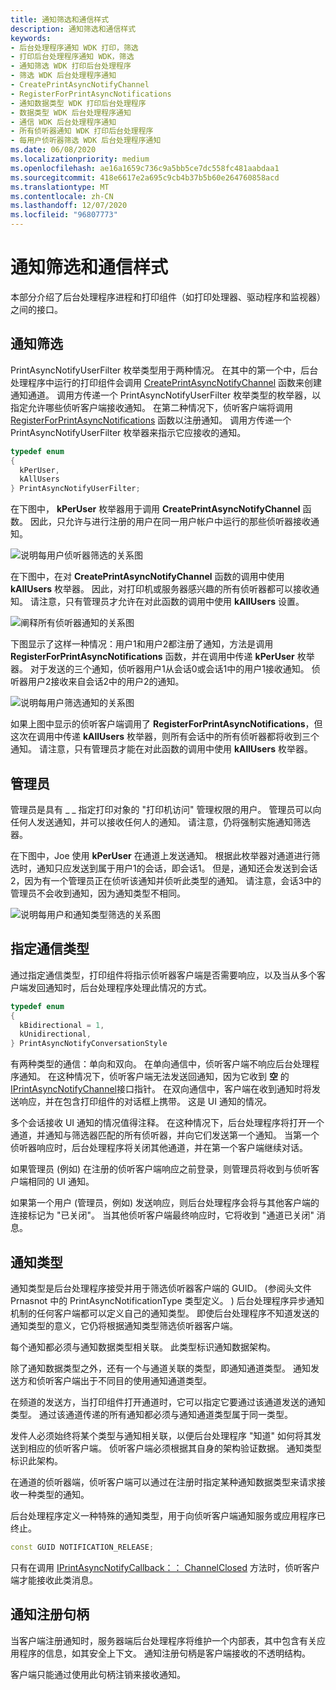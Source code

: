 ```yaml
---
title: 通知筛选和通信样式
description: 通知筛选和通信样式
keywords:
- 后台处理程序通知 WDK 打印，筛选
- 打印后台处理程序通知 WDK，筛选
- 通知筛选 WDK 打印后台处理程序
- 筛选 WDK 后台处理程序通知
- CreatePrintAsyncNotifyChannel
- RegisterForPrintAsyncNotifications
- 通知数据类型 WDK 打印后台处理程序
- 数据类型 WDK 后台处理程序通知
- 通信 WDK 后台处理程序通知
- 所有侦听器通知 WDK 打印后台处理程序
- 每用户侦听器筛选 WDK 后台处理程序通知
ms.date: 06/08/2020
ms.localizationpriority: medium
ms.openlocfilehash: ae16a1659c736c9a5bb5ce7dc558fc481aabdaa1
ms.sourcegitcommit: 418e6617e2a695c9cb4b37b5b60e264760858acd
ms.translationtype: MT
ms.contentlocale: zh-CN
ms.lasthandoff: 12/07/2020
ms.locfileid: "96807773"
---
```

# <a name="notification-filtering-and-communication-styles"></a>通知筛选和通信样式

本部分介绍了后台处理程序进程和打印组件（如打印处理器、驱动程序和监视器）之间的接口。

## <a name="notification-filtering"></a>通知筛选

PrintAsyncNotifyUserFilter 枚举类型用于两种情况。 在其中的第一个中，后台处理程序中运行的打印组件会调用 [CreatePrintAsyncNotifyChannel](/windows/win32/api/prnasnot/nf-prnasnot-createprintasyncnotifychannel) 函数来创建通知通道。 调用方传递一个 PrintAsyncNotifyUserFilter 枚举类型的枚举器，以指定允许哪些侦听客户端接收通知。 在第二种情况下，侦听客户端将调用 [RegisterForPrintAsyncNotifications](/windows/win32/api/prnasnot/nf-prnasnot-registerforprintasyncnotifications) 函数以注册通知。 调用方传递一个 PrintAsyncNotifyUserFilter 枚举器来指示它应接收的通知。

```cpp
typedef enum
{
  kPerUser,
  kAllUsers
} PrintAsyncNotifyUserFilter;
```

在下图中， **kPerUser** 枚举器用于调用 **CreatePrintAsyncNotifyChannel** 函数。 因此，只允许与进行注册的用户在同一用户帐户中运行的那些侦听器接收通知。

![说明每用户侦听器筛选的关系图](images/notifyfilt1.gif)

在下图中，在对 **CreatePrintAsyncNotifyChannel** 函数的调用中使用 **kAllUsers** 枚举器。 因此，对打印机或服务器感兴趣的所有侦听器都可以接收通知。 请注意，只有管理员才允许在对此函数的调用中使用 **kAllUsers** 设置。

![阐释所有侦听器通知的关系图](images/notifyfilt2.gif)

下图显示了这样一种情况：用户1和用户2都注册了通知，方法是调用 **RegisterForPrintAsyncNotifications** 函数，并在调用中传递 **kPerUser** 枚举器。 对于发送的三个通知，侦听器用户1从会话0或会话1中的用户1接收通知。 侦听器用户2接收来自会话2中的用户2的通知。

![说明每用户筛选通知的关系图](images/notifyfilt3.gif)

如果上图中显示的侦听客户端调用了 **RegisterForPrintAsyncNotifications**，但这次在调用中传递 **kAllUsers** 枚举器，则所有会话中的所有侦听器都将收到三个通知。 请注意，只有管理员才能在对此函数的调用中使用 **kAllUsers** 枚举器。

## <a name="administrators"></a>管理员

管理员是具有 \_ \_ 指定打印对象的 "打印机访问" 管理权限的用户。 管理员可以向任何人发送通知，并可以接收任何人的通知。 请注意，仍将强制实施通知筛选器。

在下图中，Joe 使用 **kPerUser** 在通道上发送通知。 根据此枚举器对通道进行筛选时，通知只应发送到属于用户1的会话，即会话1。 但是，通知还会发送到会话2，因为有一个管理员正在侦听该通知并侦听此类型的通知。 请注意，会话3中的管理员不会收到通知，因为通知类型不相同。

![说明每用户和通知类型筛选的关系图](images/notifyfilt4.gif)

## <a name="specifying-the-type-of-communication"></a>指定通信类型

通过指定通信类型，打印组件将指示侦听器客户端是否需要响应，以及当从多个客户端发回通知时，后台处理程序处理此情况的方式。

```cpp
typedef enum
{
  kBidirectional = 1,
  kUnidirectional,
} PrintAsyncNotifyConversationStyle
```

有两种类型的通信：单向和双向。 在单向通信中，侦听客户端不响应后台处理程序通知。 在这种情况下，侦听客户端无法发送回通知，因为它收到 **空** 的 [IPrintAsyncNotifyChannel](/windows/win32/api/prnasnot/nn-prnasnot-iprintasyncnotifychannel)接口指针。 在双向通信中，客户端在收到通知时将发送响应，并在包含打印组件的对话框上携带。 这是 UI 通知的情况。

多个会话接收 UI 通知的情况值得注释。 在这种情况下，后台处理程序将打开一个通道，并通知与筛选器匹配的所有侦听器，并向它们发送第一个通知。 当第一个侦听器响应时，后台处理程序将关闭其他通道，并在第一个客户端继续对话。

如果管理员 (例如) 在注册的侦听客户端响应之前登录，则管理员将收到与侦听客户端相同的 UI 通知。

如果第一个用户 (管理员，例如) 发送响应，则后台处理程序会将与其他客户端的连接标记为 "已关闭"。 当其他侦听客户端最终响应时，它将收到 "通道已关闭" 消息。

## <a name="notification-types"></a>通知类型

通知类型是后台处理程序接受并用于筛选侦听器客户端的 GUID。  (参阅头文件 Prnasnot 中的 PrintAsyncNotificationType 类型定义。 ) 后台处理程序异步通知机制的任何客户端都可以定义自己的通知类型。 即使后台处理程序不知道发送的通知类型的意义，它仍将根据通知类型筛选侦听器客户端。

每个通知都必须与通知数据类型相关联。 此类型标识通知数据架构。

除了通知数据类型之外，还有一个与通道关联的类型，即通知通道类型。 通知发送方和侦听客户端出于不同目的使用通知通道类型。

在频道的发送方，当打印组件打开通道时，它可以指定它要通过该通道发送的通知类型。 通过该通道传递的所有通知都必须与通知通道类型属于同一类型。

发件人必须始终将某个类型与通知相关联，以便后台处理程序 "知道" 如何将其发送到相应的侦听客户端。 侦听客户端必须根据其自身的架构验证数据。 通知类型标识此架构。

在通道的侦听器端，侦听客户端可以通过在注册时指定某种通知数据类型来请求接收一种类型的通知。

后台处理程序定义一种特殊的通知类型，用于向侦听客户端通知服务或应用程序已终止。

```cpp
const GUID NOTIFICATION_RELEASE;
```

只有在调用 [IPrintAsyncNotifyCallback：： ChannelClosed](/windows/win32/api/prnasnot/nf-prnasnot-iprintasyncnotifycallback-channelclosed) 方法时，侦听客户端才能接收此类消息。

## <a name="notification-registration-handle"></a>通知注册句柄

当客户端注册通知时，服务器端后台处理程序将维护一个内部表，其中包含有关应用程序的信息，如其安全上下文。 通知注册句柄是客户端接收的不透明结构。

客户端只能通过使用此句柄注销来接收通知。
